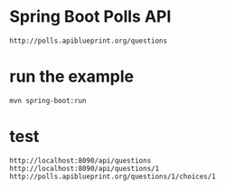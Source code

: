 # Spring Boot Polls API
    http://polls.apiblueprint.org/questions

# run the example
    mvn spring-boot:run

# test
    http://localhost:8090/api/questions
    http://localhost:8090/api/questions/1
    http://polls.apiblueprint.org/questions/1/choices/1
